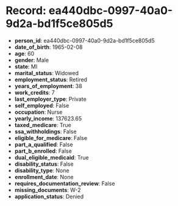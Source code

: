 # Record: ea440dbc-0997-40a0-9d2a-bd1f5ce805d5

- **person_id**: ea440dbc-0997-40a0-9d2a-bd1f5ce805d5
- **date_of_birth**: 1965-02-08
- **age**: 60
- **gender**: Male
- **state**: MI
- **marital_status**: Widowed
- **employment_status**: Retired
- **years_of_employment**: 38
- **work_credits**: 7
- **last_employer_type**: Private
- **self_employed**: False
- **occupation**: Nurse
- **yearly_income**: 137623.65
- **taxed_medicare**: True
- **ssa_withholdings**: False
- **eligible_for_medicare**: False
- **part_a_qualified**: False
- **part_b_enrolled**: False
- **dual_eligible_medicaid**: True
- **disability_status**: False
- **disability_type**: None
- **enrollment_date**: None
- **requires_documentation_review**: False
- **missing_documents**: W-2
- **application_status**: Denied